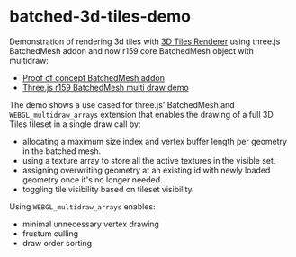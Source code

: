 # batched-3d-tiles-demo

Demonstration of rendering 3d tiles with [3D Tiles Renderer](https://github.com/NASA-AMMOS/3DTilesRendererJS) using three.js BatchedMesh addon and now r159 core BatchedMesh object with multidraw:

- [Proof of concept BatchedMesh addon](https://gkjohnson.github.io/batched-3d-tiles-demo/)
- [Three.js r159 BatchedMesh multi draw demo](https://gkjohnson.github.io/batched-3d-tiles-demo/core.html)

The demo shows a use cased for three.js' BatchedMesh and `WEBGL_multidraw_arrays` extension that enables the drawing of a full 3D Tiles tileset in a single draw call by:

- allocating a maximum size index and vertex buffer length per geometry in the batched mesh.
- using a texture array to store all the active textures in the visible set.
- assigning overwriting geometry at an existing id with newly loaded geometry once it's no longer needed.
- toggling tile visibility based on tileset visibility.

Using `WEBGL_multidraw_arrays` enables:
- minimal unnecessary vertex drawing
- frustum culling
- draw order sorting
